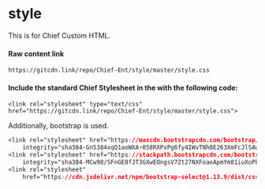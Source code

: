 # style

This is for Chief Custom HTML.

#### Raw content link

```
https://gitcdn.link/repo/Chief-Ent/style/master/style.css
```

#### Include the standard Chief Stylesheet in the <head> with the following code:

```
<link rel="stylesheet" type="text/css" href="https://gitcdn.link/repo/Chief-Ent/style/master/style.css">
```
Additionally, bootstrap is used.
```css
<link rel="stylesheet" href="https://maxcdn.bootstrapcdn.com/bootstrap/4.0.0/css/bootstrap.min.css"
    integrity="sha384-Gn5384xqQ1aoWXA+058RXPxPg6fy4IWvTNh0E263XmFcJlSAwiGgFAW/dAiS6JXm" crossorigin="anonymous">
<link rel="stylesheet" href="https://stackpath.bootstrapcdn.com/bootstrap/4.1.3/css/bootstrap.min.css"
    integrity="sha384-MCw98/SFnGE8fJT3GXwEOngsV7Zt27NXFoaoApmYm81iuXoPkFOJwJ8ERdknLPMO" crossorigin="anonymous">
<link rel="stylesheet"
    href="https://cdn.jsdelivr.net/npm/bootstrap-select@1.13.9/dist/css/bootstrap-select.min.css">
```
